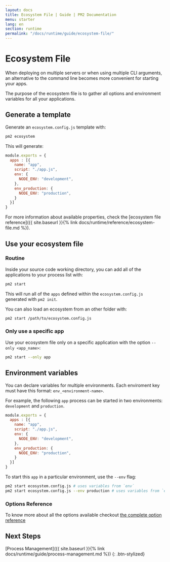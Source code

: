 ```yaml
---
layout: docs
title: Ecosystem File | Guide | PM2 Documentation
menu: starter
lang: en
section: runtime
permalink: "/docs/runtime/guide/ecosystem-file/"
---
```


# Ecosystem File

When deploying on multiple servers or when using multiple CLI arguments, an alternative to the command line becomes more convenient for starting your apps.

The purpose of the ecosystem file is to gather all options and environment variables for all your applications.

## Generate a template

Generate an `ecosystem.config.js` template with:

```bash
pm2 ecosystem
```

This will generate:

```javascript
module.exports = {
  apps : [{
    name: "app",
    script: "./app.js",
    env: {
      NODE_ENV: "development",
    },
    env_production: {
      NODE_ENV: "production",
    }
  }]
}
```

For more information about available properties, check the [ecosystem file reference]({{ site.baseurl }}{% link docs/runtime/reference/ecosystem-file.md %}).

## Use your ecosystem file

### Routine

Inside your source code working directory, you can add all of the applications to your process list with:

```bash
pm2 start
```

This will run all of the `apps` defined within the `ecosystem.config.js` generated with `pm2 init`.

You can also load an ecosystem from an other folder with:

```bash
pm2 start /path/to/ecosystem.config.js
```

### Only use a specific app

Use your ecosystem file only on a specific application with the option `--only <app_name>`:

```bash
pm2 start --only app
```

## Environment variables

You can declare variables for multiple environments. Each enviroment key must have this format: `env_<environment-name>`.

For example, the following `app` process can be started in two environments: `development` and `production`.

```javascript
module.exports = {
  apps : [{
    name: "app",
    script: "./app.js",
    env: {
      NODE_ENV: "development",
    },
    env_production: {
      NODE_ENV: "production",
    }
  }]
}
```

To start this `app` in a particular environment, use the `--env` flag:

```bash
pm2 start ecosystem.config.js # uses variables from `env`
pm2 start ecosystem.config.js --env production # uses variables from `env_production`
```

### Options Reference

To know more about all the options available checkout [the complete option reference](https://pm2.io/docs/docs/runtime/reference/ecosystem-file/)

## Next Steps

[Process Management]({{ site.baseurl }}{% link docs/runtime/guide/process-management.md %})
{: .btn-stylized}
